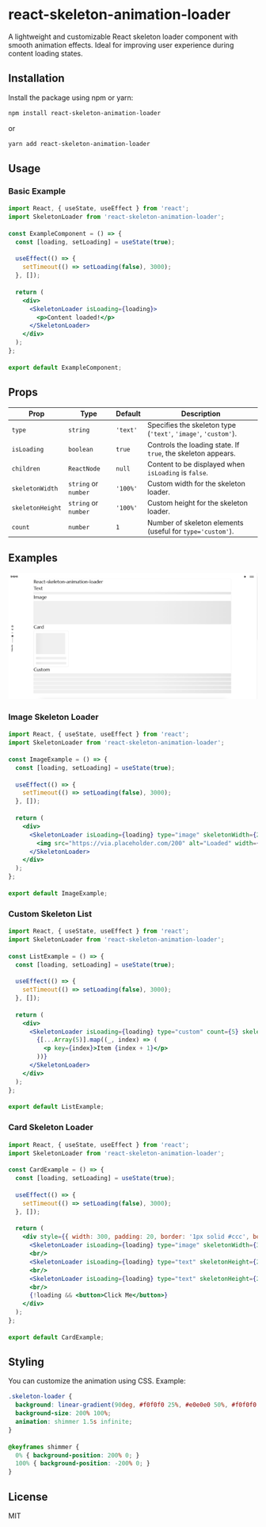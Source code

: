 # react-skeleton-animation-loader

A lightweight and customizable React skeleton loader component with smooth animation effects. Ideal for improving user experience during content loading states.

## Installation

Install the package using npm or yarn:

```sh
npm install react-skeleton-animation-loader
```

or

```sh
yarn add react-skeleton-animation-loader
```

## Usage

### Basic Example

```jsx
import React, { useState, useEffect } from 'react';
import SkeletonLoader from 'react-skeleton-animation-loader';

const ExampleComponent = () => {
  const [loading, setLoading] = useState(true);

  useEffect(() => {
    setTimeout(() => setLoading(false), 3000);
  }, []);

  return (
    <div>
      <SkeletonLoader isLoading={loading}>
        <p>Content loaded!</p>
      </SkeletonLoader>
    </div>
  );
};

export default ExampleComponent;
```

## Props

| Prop             | Type                 | Default  | Description                                                    |
| ---------------- | -------------------- | -------- | -------------------------------------------------------------- |
| `type`           | `string`             | `'text'` | Specifies the skeleton type (`'text'`, `'image'`, `'custom'`). |
| `isLoading`      | `boolean`            | `true`   | Controls the loading state. If `true`, the skeleton appears.   |
| `children`       | `ReactNode`          | `null`   | Content to be displayed when `isLoading` is `false`.           |
| `skeletonWidth`  | `string` or `number` | `'100%'` | Custom width for the skeleton loader.                          |
| `skeletonHeight` | `string` or `number` | `'100%'` | Custom height for the skeleton loader.                         |
| `count`          | `number`             | `1`      | Number of skeleton elements (useful for `type='custom'`).      |

## Examples

<img src="react-skeleton-exam.png" alt="example">


### Image Skeleton Loader

```jsx
import React, { useState, useEffect } from 'react';
import SkeletonLoader from 'react-skeleton-animation-loader';

const ImageExample = () => {
  const [loading, setLoading] = useState(true);

  useEffect(() => {
    setTimeout(() => setLoading(false), 3000);
  }, []);

  return (
    <div>
      <SkeletonLoader isLoading={loading} type="image" skeletonWidth={200} skeletonHeight={200}>
        <img src="https://via.placeholder.com/200" alt="Loaded" width={200} height={200} />
      </SkeletonLoader>
    </div>
  );
};

export default ImageExample;
```

### Custom Skeleton List

```jsx
import React, { useState, useEffect } from 'react';
import SkeletonLoader from 'react-skeleton-animation-loader';

const ListExample = () => {
  const [loading, setLoading] = useState(true);

  useEffect(() => {
    setTimeout(() => setLoading(false), 3000);
  }, []);

  return (
    <div>
      <SkeletonLoader isLoading={loading} type="custom" count={5} skeletonHeight={20}>
        {[...Array(5)].map((_, index) => (
          <p key={index}>Item {index + 1}</p>
        ))}
      </SkeletonLoader>
    </div>
  );
};

export default ListExample;
```

### Card Skeleton Loader

```jsx
import React, { useState, useEffect } from 'react';
import SkeletonLoader from 'react-skeleton-animation-loader';

const CardExample = () => {
  const [loading, setLoading] = useState(true);

  useEffect(() => {
    setTimeout(() => setLoading(false), 3000);
  }, []);

  return (
    <div style={{ width: 300, padding: 20, border: '1px solid #ccc', borderRadius: 10 }}>
      <SkeletonLoader isLoading={loading} type="image" skeletonWidth={300} skeletonHeight={180} />
      <br/>
      <SkeletonLoader isLoading={loading} type="text" skeletonHeight={20} />
      <br/>
      <SkeletonLoader isLoading={loading} type="text" skeletonHeight={20} />
      <br/>
      {!loading && <button>Click Me</button>}
    </div>
  );
};

export default CardExample;
```

## Styling

You can customize the animation using CSS. Example:

```css
.skeleton-loader {
  background: linear-gradient(90deg, #f0f0f0 25%, #e0e0e0 50%, #f0f0f0 75%);
  background-size: 200% 100%;
  animation: shimmer 1.5s infinite;
}

@keyframes shimmer {
  0% { background-position: 200% 0; }
  100% { background-position: -200% 0; }
}
```

## License

MIT

